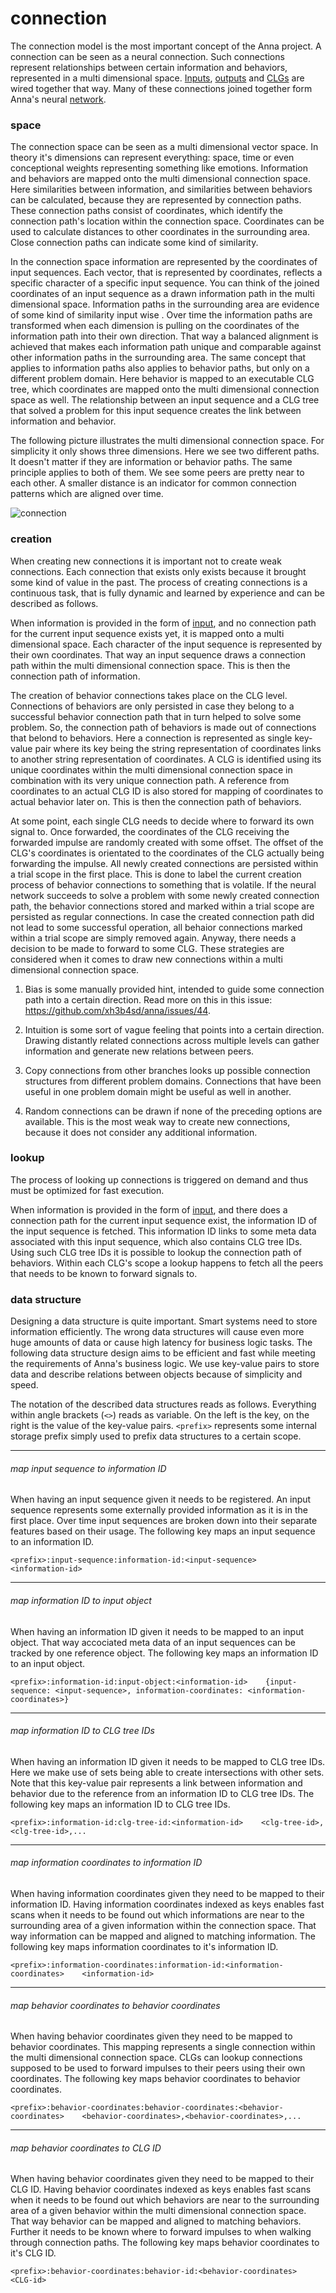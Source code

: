 # connection
The connection model is the most important concept of the Anna project. A
connection can be seen as a neural connection. Such connections represent
relationships between certain information and behaviors, represented in a
multi dimensional space. [Inputs](input.md), [outputs](output.md) and
[CLGs](clg.md) are wired together that way. Many of these connections joined
together form Anna's neural [network](network.md).

### space
The connection space can be seen as a multi dimensional vector space. In theory
it's dimensions can represent everything: space, time or even conceptional
weights representing something like emotions. Information and behaviors are
mapped onto the multi dimensional connection space. Here similarities between
information, and similarities between behaviors can be calculated, because they
are represented by connection paths. These connection paths consist of
coordinates, which identify the connection path's location within the
connection space. Coordinates can be used to calculate distances to other
coordinates in the surrounding area. Close connection paths can indicate some
kind of similarity.

In the connection space information are represented by the coordinates of input
sequences. Each vector, that is represented by coordinates, reflects a specific
character of a specific input sequence. You can think of the joined coordinates
of an input sequence as a drawn information path in the multi dimensional
space. Information paths in the surrounding area are evidence of some kind of
similarity input wise . Over time the information paths are transformed when
each dimension is pulling on the coordinates of the information path into their
own direction. That way a balanced alignment is achieved that makes each
information path unique and comparable against other information paths in the
surrounding area. The same concept that applies to information paths also
applies to behavior paths, but only on a different problem domain. Here
behavior is mapped to an executable CLG tree, which coordinates are mapped onto
the multi dimensional connection space as well. The relationship between an
input sequence and a CLG tree that solved a problem for this input sequence
creates the link between information and behavior.

The following picture illustrates the multi dimensional connection space. For
simplicity it only shows three dimensions. Here we see two different paths. It
doesn't matter if they are information or behavior paths. The same principle
applies to both of them. We see some peers are pretty near to each other. A
smaller distance is an indicator for common connection patterns which are
aligned over time.

![connection](image/connection.png)

### creation
When creating new connections it is important not to create weak connections.
Each connection that exists only exists because it brought some kind of value
in the past. The process of creating connections is a continuous task, that is
fully dynamic and learned by experience and can be described as follows.

When information is provided in the form of [input](input.md), and no
connection path for the current input sequence exists yet, it is mapped onto a
multi dimensional space. Each character of the input sequence is represented
by their own coordinates. That way an input sequence draws a connection path
within the multi dimensional connection space. This is then the connection path
of information.

The creation of behavior connections takes place on the CLG level. Connections
of behaviors are only persisted in case they belong to a successful behavior
connection path that in turn helped to solve some problem. So, the connection
path of behaviors is made out of connections that belond to behaviors. Here a
connection is represented as single key-value pair where its key being the
string representation of coordinates links to another string representation of
coordinates. A CLG is identified using its unique coordinates within the multi
dimensional connection space in combination with its very unique connection
path. A reference from coordinates to an actual CLG ID is also stored for
mapping of coordinates to actual behavior later on. This is then the connection
path of behaviors.

At some point, each single CLG needs to decide where to forward its own signal
to. Once forwarded, the coordinates of the CLG receiving the forwarded impulse
are randomly created with some offset. The offset of the CLG's coordinates is
orientated to the coordinates of the CLG actually being forwarding the impulse.
All newly created connections are persisted within a trial scope in the first
place. This is done to label the current creation process of behavior
connections to something that is volatile. If the neural network succeeds to
solve a problem with some newly created connection path, the behavior
connections stored and marked within a trial scope are persisted as regular
connections. In case the created connection path did not lead to some
successful operation, all behaior connections marked within a trial scope are
simply removed again. Anyway, there needs a decision to be made to forward to
some CLG. These strategies are considered when it comes to draw new connections
within a multi dimensional connection space.

1. Bias is some manually provided hint, intended to guide some connection path
   into a certain direction. Read more on this in this issue:
   https://github.com/xh3b4sd/anna/issues/44.

2. Intuition is some sort of vague feeling that points into a certain
   direction. Drawing distantly related connections across multiple levels can
   gather information and generate new relations between peers.

3. Copy connections from other branches looks up possible connection structures
   from different problem domains. Connections that have been useful in one
   problem domain might be useful as well in another.

4. Random connections can be drawn if none of the preceding options are
   available. This is the most weak way to create new connections, because it
   does not consider any additional information.

### lookup
The process of looking up connections is triggered on demand and thus must be
optimized for fast execution.

When information is provided in the form of [input](input.md), and there does a
connection path for the current input sequence exist, the information ID of the
input sequence is fetched. This information ID links to some meta data
associated with this input sequence, which also contains CLG tree IDs. Using
such CLG tree IDs it is possible to lookup the connection path of behaviors.
Within each CLG's scope a lookup happens to fetch all the peers that needs to
be known to forward signals to.

### data structure
Designing a data structure is quite important. Smart systems need to store
information efficiently. The wrong data structures will cause even more huge
amounts of data or cause high latency for business logic tasks. The following
data structure design aims to be efficient and fast while meeting the
requirements of Anna's business logic. We use key-value pairs to store data and
describe relations between objects because of simplicity and speed.

The notation of the described data structures reads as follows. Everything
within angle brackets (`<>`) reads as variable. On the left is the key, on the
right is the value of the key-value pairs. `<prefix>` represents some internal
storage prefix simply used to prefix data structures to a certain scope.

---

###### map input sequence to information ID
When having an input sequence given it needs to be registered. An input
sequence represents some externally provided information as it is in the first
place. Over time input sequences are broken down into their separate features
based on their usage. The following key maps an input sequence to an
information ID.

```
<prefix>:input-sequence:information-id:<input-sequence>    <information-id>
```

---

###### map information ID to input object
When having an information ID given it needs to be mapped to an input object.
That way accociated meta data of an input sequences can be tracked by one
reference object. The following key maps an information ID to an input object.

```
<prefix>:information-id:input-object:<information-id>    {input-sequence: <input-sequence>, information-coordinates: <information-coordinates>}
```

---

###### map information ID to CLG tree IDs
When having an information ID given it needs to be mapped to CLG tree IDs.
Here we make use of sets being able to create intersections with other sets.
Note that this key-value pair represents a link between information and
behavior due to the reference from an information ID to CLG tree IDs. The
following key maps an information ID to CLG tree IDs.

```
<prefix>:information-id:clg-tree-id:<information-id>    <clg-tree-id>,<clg-tree-id>,...
```

---

###### map information coordinates to information ID
When having information coordinates given they need to be mapped to their
information ID. Having information coordinates indexed as keys enables fast
scans when it needs to be found out which informations are near to the
surrounding area of a given information within the connection space. That way
information can be mapped and aligned to matching information. The following
key maps information coordinates to it's information ID.

```
<prefix>:information-coordinates:information-id:<information-coordinates>    <information-id>
```

---

###### map behavior coordinates to behavior coordinates
When having behavior coordinates given they need to be mapped to behavior
coordinates. This mapping represents a single connection within the multi
dimensional connection space. CLGs can lookup connections supposed to be used
to forward impulses to their peers using their own coordinates. The following
key maps behavior coordinates to behavior coordinates.

```
<prefix>:behavior-coordinates:behavior-coordinates:<behavior-coordinates>    <behavior-coordinates>,<behavior-coordinates>,...
```

---

###### map behavior coordinates to CLG ID
When having behavior coordinates given they need to be mapped to their CLG ID.
Having behavior coordinates indexed as keys enables fast scans when it needs to
be found out which behaviors are near to the surrounding area of a given
behavior within the multi dimensional connection space. That way behavior can
be mapped and aligned to matching behaviors. Further it needs to be known where
to forward impulses to when walking through connection paths. The following key
maps behavior coordinates to it's CLG ID.

```
<prefix>:behavior-coordinates:behavior-id:<behavior-coordinates>    <CLG-id>
```
